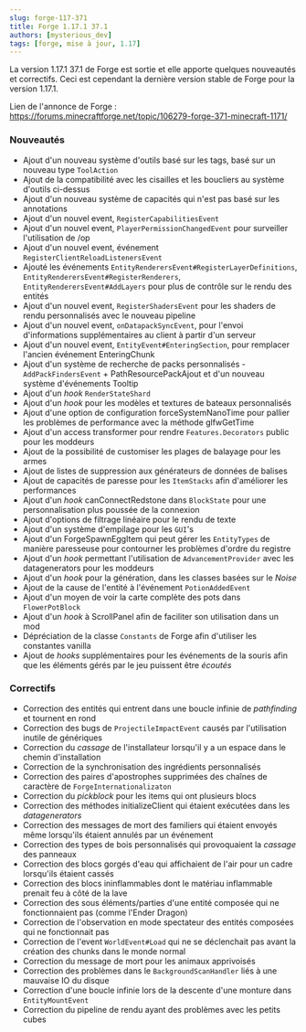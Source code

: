 ```yaml
---
slug: forge-117-371
title: Forge 1.17.1 37.1
authors: [mysterious_dev]
tags: [forge, mise à jour, 1.17]
---
```


La version 1.17.1 37.1 de Forge est sortie et elle apporte quelques nouveautés et correctifs. Ceci est cependant la dernière version stable de Forge pour la version 1.17.1.

<!--truncate-->

Lien de l'annonce de Forge : https://forums.minecraftforge.net/topic/106279-forge-371-minecraft-1171/

### Nouveautés
- Ajout d'un nouveau système d'outils basé sur les tags, basé sur un nouveau type `ToolAction`
- Ajout de la compatibilité avec les cisailles et les boucliers au système d'outils ci-dessus
- Ajout d'un nouveau système de capacités qui n'est pas basé sur les annotations
- Ajout d'un nouvel event, `RegisterCapabilitiesEvent`
- Ajout d'un nouvel event, `PlayerPermissionChangedEvent` pour surveiller l'utilisation de /op
- Ajout d'un nouvel event, événement `RegisterClientReloadListenersEvent`
- Ajouté les événements `EntityRenderersEvent#RegisterLayerDefinitions`, `EntityRenderersEvent#RegisterRenderers`, `EntityRenderersEvent#AddLayers` pour plus de contrôle sur le rendu des entités
- Ajout d'un nouvel event, `RegisterShadersEvent` pour les shaders de rendu personnalisés avec le nouveau pipeline
- Ajout d'un nouvel event, `onDatapackSyncEvent`, pour l'envoi d'informations supplémentaires au client à partir d'un serveur
- Ajout d'un nouvel event, `EntityEvent#EnteringSection`, pour remplacer l'ancien événement EnteringChunk
- Ajout d'un système de recherche de packs personnalisés - `AddPackFindersEvent` + PathResourcePackAjout et d'un nouveau système d'événements Tooltip
- Ajout d'un _hook_ `RenderStateShard`
- Ajout d'un _hook_ pour les modèles et textures de bateaux personnalisés
- Ajout d'une option de configuration forceSystemNanoTime pour pallier les problèmes de performance avec la méthode glfwGetTime
- Ajout d'un access transformer pour rendre `Features.Decorators` public pour les moddeurs
- Ajout de la possibilité de customiser les plages de balayage pour les armes
- Ajout de listes de suppression aux générateurs de données de balises
- Ajout de capacités de paresse pour les `ItemStacks` afin d'améliorer les performances
- Ajout d'un _hook_ canConnectRedstone dans `BlockState` pour une personnalisation plus poussée de la connexion
- Ajout d'options de filtrage linéaire pour le rendu de texte
- Ajout d'un système d'empilage pour les `GUI`'s
- Ajout d'un ForgeSpawnEggItem qui peut gérer les `EntityTypes` de manière paresseuse pour contourner les problèmes d'ordre du registre
- Ajout d'un _hook_ permettant l'utilisation de `AdvancementProvider` avec les datagenerators pour les moddeurs
- Ajout d'un _hook_ pour la génération, dans les classes basées sur le _Noise_
- Ajout de la cause de l'entité à l'événement `PotionAddedEvent`
- Ajout d'un moyen de voir la carte complète des pots dans `FlowerPotBlock`
- Ajout d'un _hook_ à ScrollPanel afin de faciliter son utilisation dans un mod
- Dépréciation de la classe `Constants` de Forge afin d'utiliser les constantes vanilla
- Ajout de _hooks_ supplémentaires pour les événements de la souris afin que les éléments gérés par le jeu puissent être _écoutés_

### Correctifs
- Correction des entités qui entrent dans une boucle infinie de _pathfinding_ et tournent en rond
- Correction des bugs de `ProjectileImpactEvent` causés par l'utilisation inutile de génériques
- Correction du _cassage_ de l'installateur lorsqu'il y a un espace dans le chemin d'installation
- Correction de la synchronisation des ingrédients personnalisés
- Correction des paires d'apostrophes supprimées des chaînes de caractère de `ForgeInternationalizaton`
- Correction du _pickblock_ pour les items qui ont plusieurs blocs
- Correction des méthodes initializeClient qui étaient exécutées dans les _datagenerators_
- Correction des messages de mort des familiers qui étaient envoyés même lorsqu'ils étaient annulés par un événement
- Correction des types de bois personnalisés qui provoquaient la _cassage_ des panneaux
- Correction des blocs gorgés d'eau qui affichaient de l'air pour un cadre lorsqu'ils étaient cassés
- Correction des blocs ininflammables dont le matériau inflammable prenait feu à côté de la lave
- Correction des sous éléments/parties d'une entité composée qui ne fonctionnaient pas (comme l'Ender Dragon)
- Correction de l'observation en mode spectateur des entités composées qui ne fonctionnait pas
- Correction de l'event `WorldEvent#Load` qui ne se déclenchait pas avant la création des chunks dans le monde normal
- Correction du message de mort pour les animaux apprivoisés
- Correction des problèmes dans le `BackgroundScanHandler` liés à une mauvaise IO du disque
- Correction d'une boucle infinie lors de la descente d'une monture dans `EntityMountEvent`
- Correction du pipeline de rendu ayant des problèmes avec les petits cubes